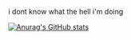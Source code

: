 i dont know what the hell i'm doing

[![Anurag's GitHub stats](https://github-readme-stats.vercel.app/api?username=Image-Is-Random)](https://github.com/anuraghazra/github-readme-stats)
